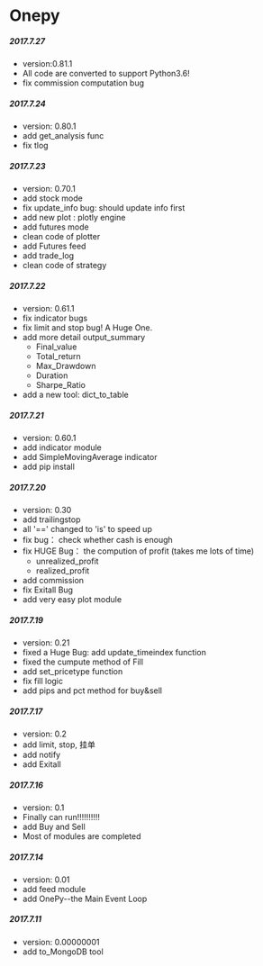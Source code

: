 Onepy  
===========

##### 2017.7.27
  - version:0.81.1
  - All code are converted to support Python3.6!
  - fix commission computation bug

##### 2017.7.24
  - version: 0.80.1
  - add get_analysis func
  - fix tlog


##### 2017.7.23
  - version: 0.70.1
  - add stock mode
  - fix update_info bug: should update info first
  - add new plot : plotly engine
  - add futures mode
  - clean code of plotter
  - add Futures feed
  - add trade_log
  - clean code of strategy

##### 2017.7.22
  - version: 0.61.1
  - fix indicator bugs
  - fix limit and stop bug! A Huge One.
  - add more detail output_summary
	  - Final_value
	  - Total_return
	  - Max_Drawdown
	  - Duration
	  - Sharpe_Ratio
  - add a new tool: dict_to_table

##### 2017.7.21
  - version: 0.60.1
  - add indicator module
  - add SimpleMovingAverage indicator
  - add pip install

##### 2017.7.20
  - version: 0.30
  - add trailingstop
  - all '==' changed to 'is' to speed up
  - fix bug： check whether cash is enough
  - fix HUGE Bug： the compution of profit (takes me lots of time)
    - unrealized_profit
    - realized_profit
  - add commission
  - fix Exitall Bug
  - add very easy plot module

##### 2017.7.19
  - version: 0.21
  - fixed a Huge Bug: add update_timeindex function
  - fixed the cumpute method of Fill
  - add set_pricetype function
  - fix fill logic
  - add pips and pct method for buy&sell

##### 2017.7.17
  - version: 0.2
  - add limit, stop, 挂单
  - add notify
  - add Exitall


##### 2017.7.16
  - version: 0.1
  - Finally can run!!!!!!!!!!
  - add Buy and Sell
  - Most of modules are completed


##### 2017.7.14
  - version: 0.01
  - add feed module
  - add OnePy--the Main Event Loop

##### 2017.7.11
  - version: 0.00000001
  - add to_MongoDB tool
